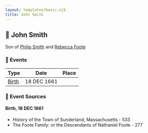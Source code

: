 ```yaml
---
layout: templates/basic.njk
title: John Smith
---
```

## 🔵 John Smith

Son of [Philip Smith](/people/6/61981014) and [Rebecca Foote](/people/3/32470572)

### 📆 Events

Type | Date | Place
------ | ------ | ------
[Birth](#event-78288f77-13bd-44f9-92e8-b1b1592fe07f) | 18 DEC 1661 |

### 📰 Event Sources

#### <a id="event-78288f77-13bd-44f9-92e8-b1b1592fe07f"></a> Birth, 18 DEC 1661
* History of the Town of Sunderland, Massachusetts  - 533
* The Foote Family: or the Descendants of Nathaniel Foote  - 277